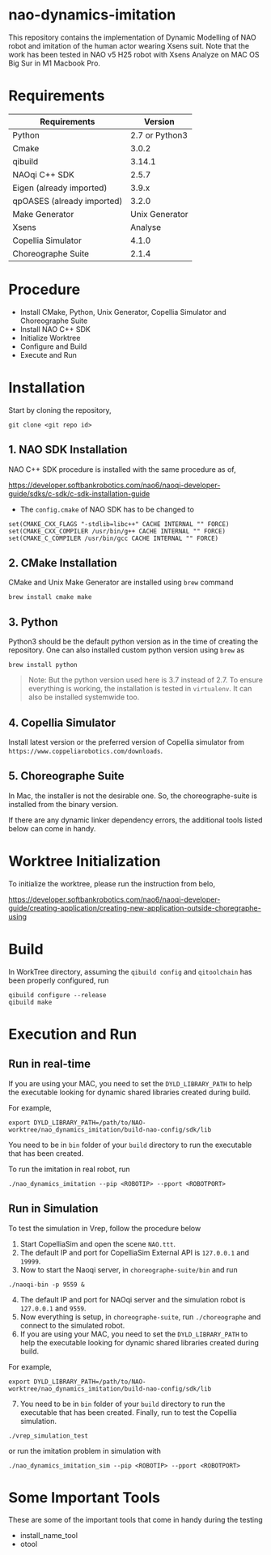 # nao-dynamics-imitation

This repository contains the implementation of Dynamic Modelling of NAO robot and imitation of the human actor wearing Xsens suit. Note that the work has been tested in NAO v5 H25 robot with Xsens Analyze on MAC OS Big Sur in M1 Macbook Pro.

# Requirements

| Requirements               | Version        |
| -------------------------- | -------------- |
| Python                     | 2.7 or Python3 |
| Cmake                      | 3.0.2          |
| qibuild                    | 3.14.1         |
| NAOqi C++ SDK              | 2.5.7          |
| Eigen (already imported)   | 3.9.x          |
| qpOASES (already imported) | 3.2.0          |
| Make Generator             | Unix Generator |
| Xsens                      | Analyse        |
| Copellia Simulator         | 4.1.0          |
| Choreographe Suite         | 2.1.4          |

# Procedure

- Install CMake, Python, Unix Generator, Copellia Simulator and Choreographe Suite
- Install NAO C++ SDK
- Initialize Worktree
- Configure and Build
- Execute and Run

# Installation

Start by cloning the repository,

```
git clone <git repo id>
```

## 1. NAO SDK Installation

NAO C++ SDK procedure is installed with the same procedure as of,

https://developer.softbankrobotics.com/nao6/naoqi-developer-guide/sdks/c-sdk/c-sdk-installation-guide

- The `config.cmake` of NAO SDK has to be changed to

```
set(CMAKE_CXX_FLAGS "-stdlib=libc++" CACHE INTERNAL "" FORCE)
set(CMAKE_CXX_COMPILER /usr/bin/g++ CACHE INTERNAL "" FORCE)
set(CMAKE_C_COMPILER /usr/bin/gcc CACHE INTERNAL "" FORCE)
```

## 2. CMake Installation

CMake and Unix Make Generator are installed using `brew` command

```
brew install cmake make
```

## 3. Python

Python3 should be the default python version as in the time of creating the repository. One can also installed custom python version using `brew` as

```
brew install python
```

> Note: But the python version used here is 3.7 instead of 2.7. To ensure everything is working, the installation is tested in `virtualenv`. It can also be installed systemwide too.

## 4. Copellia Simulator

Install latest version or the preferred version of Copellia simulator from `https://www.coppeliarobotics.com/downloads`.

## 5. Choreographe Suite

In Mac, the installer is not the desirable one. So, the choreographe-suite is installed from the binary version.

If there are any dynamic linker dependency errors, the additional tools listed below can come in handy.

# Worktree Initialization

To initialize the worktree, please run the instruction from belo,

https://developer.softbankrobotics.com/nao6/naoqi-developer-guide/creating-application/creating-new-application-outside-choregraphe-using

# Build

In WorkTree directory, assuming the `qibuild config` and `qitoolchain` has been properly configured, run

```
qibuild configure --release
qibuild make
```

# Execution and Run

## Run in real-time

If you are using your MAC, you need to set the `DYLD_LIBRARY_PATH` to help the executable looking for dynamic shared libraries created during build.

For example,

```
export DYLD_LIBRARY_PATH=/path/to/NAO-worktree/nao_dynamics_imitation/build-nao-config/sdk/lib
```

You need to be in `bin` folder of your `build` directory to run the executable that has been created.

To run the imitation in real robot, run

```
./nao_dynamics_imitation --pip <ROBOTIP> --pport <ROBOTPORT>
```

## Run in Simulation

To test the simulation in Vrep, follow the procedure below

1. Start CopelliaSim and open the scene `NAO.ttt`.
2. The default IP and port for CopelliaSim External API is `127.0.0.1` and `19999`.
3. Now to start the Naoqi server, in `choreographe-suite/bin` and run

```
./naoqi-bin -p 9559 &
```

4. The default IP and port for NAOqi server and the simulation robot is `127.0.0.1` and `9559`.
5. Now everything is setup, in `choreographe-suite`, run `./choreographe` and connect to the simulated robot.
6. If you are using your MAC, you need to set the `DYLD_LIBRARY_PATH` to help the executable looking for dynamic shared libraries created during build.

For example,

```
export DYLD_LIBRARY_PATH=/path/to/NAO-worktree/nao_dynamics_imitation/build-nao-config/sdk/lib
```

7. You need to be in `bin` folder of your `build` directory to run the executable that has been created. Finally, run to test the Copellia simulation.

```
./vrep_simulation_test
```

or run the imitation problem in simulation with

```
./nao_dynamics_imitation_sim --pip <ROBOTIP> --pport <ROBOTPORT>
```

# Some Important Tools

These are some of the important tools that come in handy during the testing

- install_name_tool
- otool
